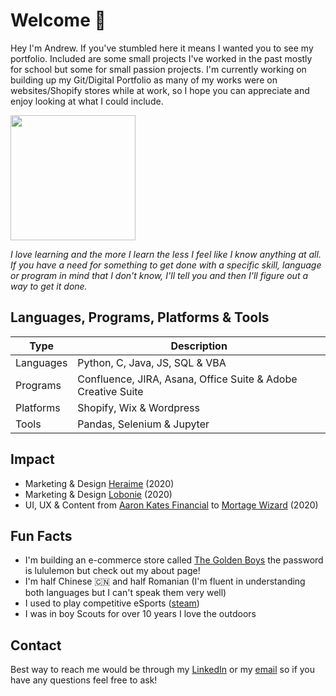 # Welcome :wave:

Hey I'm Andrew. If you've stumbled here it means I wanted you to see my portfolio. Included are some small projects I've worked in the past mostly for school but some for small passion projects. I'm currently working on building up my Git/Digital Portfolio as many of my works were on websites/Shopify stores while at work, so I hope you can appreciate and enjoy looking at what I could include.

<img src="https://cdn.shopify.com/s/files/1/0469/9098/3319/files/Casual_Profile_Square.JPG?v=1615929696" width="200" height="200" border-radius="50" />

<em> I love learning and the more I learn the less I feel like I know anything at all. If you have a need for something to get done with a specific skill, language or program in mind that I don't know, I'll tell you and then I'll figure out a way to get it done. </em>

## Languages, Programs, Platforms & Tools
| Type      | Description |
| ----------- | ----------- |
| Languages | Python, C, Java, JS, SQL & VBA  |
| Programs  | Confluence, JIRA, Asana, Office Suite & Adobe Creative Suite |
| Platforms | Shopify, Wix & Wordpress | 
| Tools     | Pandas, Selenium & Jupyter |


## Impact
- Marketing & Design [Heraime](https://www.heirame.com/) (2020)
- Marketing & Design [Lobonie](loboni-store.myshopify.com) (2020)
- UI, UX & Content from [Aaron Kates Financial](http://www.aaronkatesfinancial.com/) to [Mortage Wizard](https://mortgagewizard.ca/) (2020)

## Fun Facts

- I'm building an e-commerce store called [The Golden Boys](https://thegoldenboys.ca/pages/about) the password is lululemon but check out my about page! 
- I'm half Chinese &#127464;&#127475; and half Romanian (I'm fluent in understanding both languages but I can't speak them very well)
- I used to play competitive eSports ([steam](https://steamcommunity.com/id/spartinii/))
- I was in boy Scouts for over 10 years I love the outdoors

## Contact
Best way to reach me would be through my [LinkedIn](https://www.linkedin.com/in/liutiev/) or my [email](mailto:a.liutiev@gmail.com) so if you have any questions feel free to ask! 
